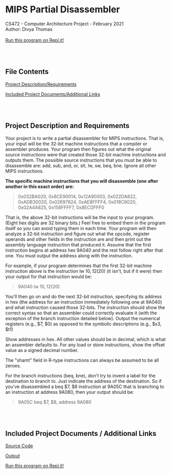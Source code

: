 # MIPS Partial Disassembler
CS472 - Computer Architecture Project - February 2021
<br>
Author: Divya Thomas
<br><br>
[Run this program on Repl.it!](https://repl.it/@divthomas/Project1CA)

<br><br>
## File Contents
[Project Description/Requirements](#desc)

[Included Project Documents/Additional Links](#links)

<br><br>
## Project Description and Requirements <a name="desc" />

Your project is to write a partial disassembler for MIPS instructions. That is, your input will be the 32-bit machine instructions that a compiler or assembler produces. Your program then figures out what the original source instructions were that created those 32-bit machine instructions and outputs them. The possible source instructions that you must be able to disassemble are: add, sub, and, or, slt, lw, sw, beq, bne. Ignore all other MIPS instructions.

<b>The specific machine instructions that you will disassemble (one after another in this exact order) are: </b> 

> 0x032BA020, 0x8CE90014, 0x12A90003, 0x022DA822, 0xADB30020, 0x02697824, 0xAE8FFFF4, 0x018C6020, 0x02A4A825, 0x158FFFF7, 0x8ECDFFF0

That is, the above 32-bit instructions will be the input to your program. (Eight hex digits are 32 binary bits.) Feel free to embed them in the program itself so you can avoid typing them in each time. Your program will then analyze a 32-bit instruction and figure out what the opcode, register operands and other fields in the instruction are and then print out the assembly language instruction that produced it. Assume that the first instruction begins at address hex 9A040 and the rest follow right after that one. You must output the address along with the instruction.

For example, if your program determines that the first 32-bit machine instruction above is the instruction lw $10, 12 ($20) (it isn't, but if it were) then your output for that instruction would be:

> 9A040 lw $10, 12 ($20)

You'll then go on and do the next 32-bit instruction, specifying its address in hex (the address for an instruction immediately following one at 9A040) and what instruction caused those 32-bits. The instruction should show the correct syntax so that an assembler could correctly evaluate it (with the exception of the branch instruction detailed below). Output the numerical registers (e.g., $7, $0) as opposed to the symbolic descriptions (e.g., $s3, $t1)

Show addresses in hex. All other values should be in decimal, which is what an assembler defaults to. For any load or store instructions, show the offset value as a signed decimal number.

The "shamt" field in R-type instructions can always be assumed to be all zeroes.

For the branch instructions (beq, bne), don't try to invent a label for the destination to branch to. Just indicate the address of the destination. So if you've disassembled a beq $7, $8 instruction at 9A05C that is branching to an instruction at address 9A080, then your output should be:

> 9A05C beq $7, $8, address 9A080

<br><br>
## Included Project Documents / Additional Links <a name="links" />

[Source Code](https://github.com/divthomas22/MIPSDisassembler/blob/main/Project1SrcCode_DivyaThomas.cpp)

[Output](https://github.com/divthomas22/MIPSDisassembler/blob/main/Project1Output_DivyaThomas.txt)

[Run this program on Repl.it!](https://repl.it/@divthomas/Project1CA)

